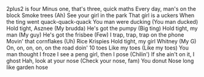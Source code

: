 2plus2 is four
Minus one, that's three, quick maths
Every day, man's on the block
Smoke trees (Ah)
See your girl in the park
That girl is a uckers
When the ting went quack-quack-quack
You man were ducking (You man ducked)
Hold tight, Asznee (My brudda)
He's got the pumpy (Big ting)
Hold tight, my man (My guy)
He's got the frisbee (Few)
I trap, trap, trap on the phone
Movin' that cornflakes (Uh)
Rice Krispies
Hold tight, my girl Whitney (My G)
On, on, on, on, on the road doin' 10 toes
Like my toes (Like my toes)
You man thought I froze
I see a peng girl, then I pose (Chilin')
If she ain't on it, I ghost
Hah, look at your nose (Check your nose, fam)
You donut
Nose long like garden hose